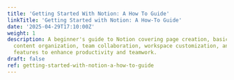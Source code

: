 ```yaml
---
title: 'Getting Started With Notion: A How To Guide'
linkTitle: 'Getting Started with Notion: A How-To Guide'
date: '2025-04-29T17:10:00Z'
weight: 1
description: A beginner's guide to Notion covering page creation, basic formatting,
  content organization, team collaboration, workspace customization, and advanced
  features to enhance productivity and teamwork.
draft: false
ref: getting-started-with-notion-a-how-to-guide
---
```


